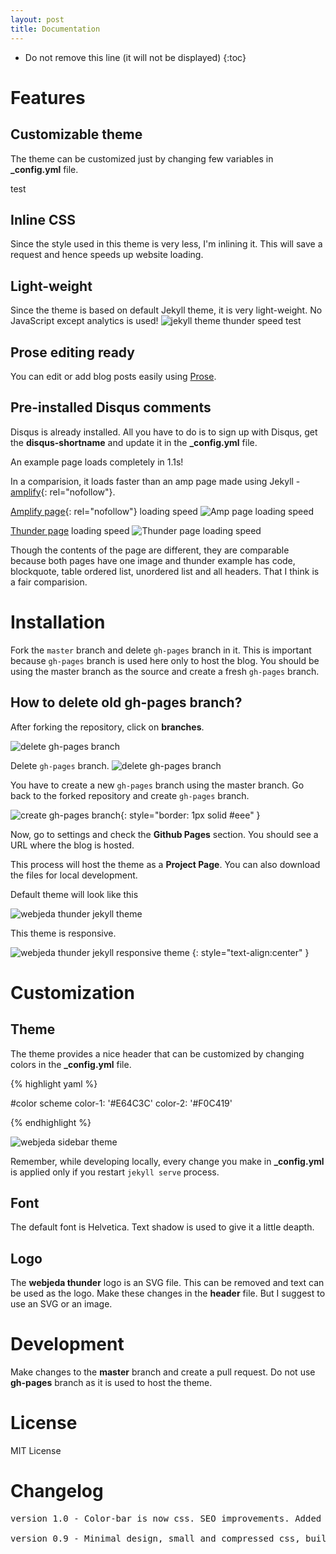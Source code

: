 ```yaml
---
layout: post
title: Documentation
---
```


* Do not remove this line (it will not be displayed) 
{:toc}

# Features

## Customizable theme
The theme can be customized just by changing few variables in **_config.yml** file.

test 

## Inline CSS
Since the style used in this theme is very less, I'm inlining it. This will save a request and hence speeds up website loading.

## Light-weight
Since the theme is based on default Jekyll theme, it is very light-weight. No JavaScript except analytics is used!
![jekyll theme thunder speed test]({{site.baseurl}}/images/webpagetest-jekyll-theme-thunder.jpg)

## Prose editing ready
You can edit or add blog posts easily using [Prose](http://prose.io).

## Pre-installed Disqus comments
Disqus is already installed. All you have to do is to sign up with Disqus, get the **disqus-shortname** and update it in the **_config.yml** file.

An example page loads completely in 1.1s!

In a comparision, it loads faster than an amp page made using Jekyll - [amplify](https://cdn.ampproject.org/c/s/ageitgey.github.io/amplify/2016/03/08/example-post.html){: rel="nofollow"}.

[Amplify page](https://cdn.ampproject.org/c/s/ageitgey.github.io/amplify/2016/03/08/example-post.html){: rel="nofollow"} loading speed
![Amp page loading speed]({{site.baseurl}}/images/webpagetest-jekyll-theme-amplify-example.jpg)


[Thunder page](http://webjeda.com/thunder/example/) loading speed
![Thunder page loading speed]({{site.baseurl}}/images/webpagetest-jekyll-theme-thunder-example.jpg)

Though the contents of the page are different, they are comparable because both pages have one image and thunder example has code, blockquote, table ordered list, unordered list and all headers. That I think is a fair comparision.




# Installation
Fork the ``master`` branch and delete ``gh-pages`` branch in it. This is important because ``gh-pages`` branch is used here only to host the blog. You should be using the master branch as the source and create a fresh ``gh-pages`` branch.

## How to delete old **gh-pages** branch?
After forking the repository, click on **branches**.


![delete gh-pages branch]({{site.baseurl}}/images/delete-github-branch.png)

Delete ``gh-pages`` branch.
![delete gh-pages branch]({{site.baseurl}}/images/delete-github-branch-2.png)

You have to create a new ``gh-pages`` branch using the master branch. Go back to the forked repository and create ``gh-pages`` branch.

![create gh-pages branch]({{site.baseurl}}/images/create-gh-pages-branch.JPG){: style="border: 1px solid #eee" }

Now, go to settings and check the **Github Pages** section. You should see a URL where the blog is hosted.

This process will host the theme as a **Project Page**. You can also download the files for local development. 

Default theme will look like this

![webjeda thunder jekyll theme]({{site.baseurl}}/images/thunder-jekyll-theme.jpg)

This theme is responsive.

![webjeda thunder jekyll responsive theme]({{site.baseurl}}/images/thunder-responsive-jekyll-theme.jpg)
{: style="text-align:center" }

# Customization

## Theme
The theme provides a nice header that can be customized by changing colors in the **_config.yml** file.

{% highlight yaml %}

#color scheme
color-1: '#E64C3C'
color-2: '#F0C419' 

{% endhighlight %}

![webjeda sidebar theme]({{site.baseurl}}/images/thunder-jekyll-theme-2.jpg)

Remember, while developing locally, every change you make in **_config.yml** is applied only if you restart ``jekyll serve`` process.

## Font 
The default font is Helvetica. Text shadow is used to give it a little deapth.

## Logo
The **webjeda thunder** logo is an SVG file. This can be removed and text can be used as the logo. Make these changes in the **header** file. But I suggest to use an SVG or an image.

# Development
Make changes to the **master** branch and create a pull request. Do not use **gh-pages** branch as it is used to host the theme.

# License
MIT License

# Changelog
<pre>
version 1.0 - Color-bar is now css. SEO improvements. Added an author section.  
  
version 0.9 - Minimal design, small and compressed css, built in disqus comments, compressed html, superfast loading UI.
</pre>
